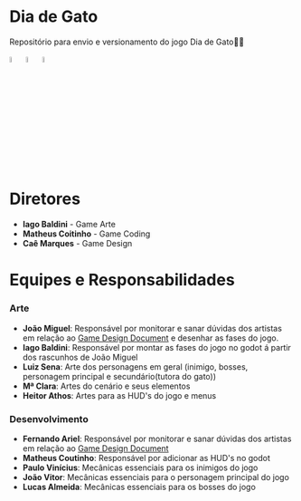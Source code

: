 # Dia de Gato
Repositório para envio e versionamento do jogo Dia de Gato🐱‍👤

<img src="https://godotengine.org/assets/press/icon_color_outline.png" width="5%">   <img src="https://upload.wikimedia.org/wikipedia/commons/thumb/6/69/Logo_Aseprite.svg/640px-Logo_Aseprite.svg.png" width="5%">   <img src="https://w7.pngwing.com/pngs/885/629/png-transparent-miro-hd-logo.png" width="5%">

# Diretores
- **Iago Baldini** - Game Arte
- **Matheus Coitinho** - Game Coding
- **Caê Marques** - Game Design

# Equipes e Responsabilidades
### Arte
- **João Miguel**: Responsável por monitorar e sanar dúvidas dos artistas em relação ao [Game Design Document](https://docs.google.com/document/d/1M4Wph4pjcsxpqcV-By88bNAgbWqIHWhyxTupAB4sY24/edit?usp=sharing) e desenhar as fases do jogo.
- **Iago Baldini**: Responsável por montar as fases do jogo no godot á partir dos rascunhos de João Miguel
- **Luiz Sena**: Arte dos personagens em geral (inimigo, bosses, personagem principal e secundário(tutora do gato))
- **Mª Clara**: Artes do cenário e seus elementos
- **Heitor Athos**: Artes para as HUD's do jogo e menus

### Desenvolvimento
- **Fernando Ariel**: Responsável por monitorar e sanar dúvidas dos artistas em relação ao [Game Design Document](https://docs.google.com/document/d/1M4Wph4pjcsxpqcV-By88bNAgbWqIHWhyxTupAB4sY24/edit?usp=sharing)
- **Matheus Coutinho**: Responsável por adicionar as HUD's no godot
- **Paulo Vinícius**: Mecânicas essenciais para os inimigos do jogo
- **João Vitor**: Mecânicas essenciais para o personagem principal do jogo
- **Lucas Almeida**: Mecânicas essenciais para os bosses do jogo

